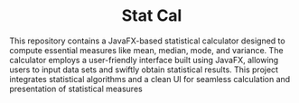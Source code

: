 <h1 align="center">Stat Cal</h1>

This repository contains a JavaFX-based statistical calculator designed to compute essential measures like mean, median, mode, and variance. The calculator employs a user-friendly interface built using JavaFX, allowing users to input data sets and swiftly obtain statistical results. This project integrates statistical algorithms and a clean UI for seamless calculation and presentation of statistical measures
